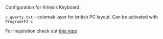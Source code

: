 Configuration for Kinesis Keyboard

`c_qwerty.txt` - colemak layer for british PC layout. Can be activated with `Program+F2 c`

For inspiration check out [this repo](https://github.com/farmergreg/kinesis-advantage-2)
